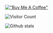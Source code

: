 [!["Buy Me A Coffee"](https://www.buymeacoffee.com/assets/img/custom_images/orange_img.png)](https://www.buymeacoffee.com/tiendu)

![Visitor Count](https://profile-counter.glitch.me/tiendu/count.svg)

![Github stats](https://github-readme-stats.vercel.app/api?username=tiendu&theme=highcontrast&show_icons=true&count_private=true&bg_color=eff1f5&text_color=4c4f69&icon_color=8839ef&title_color=179299)
